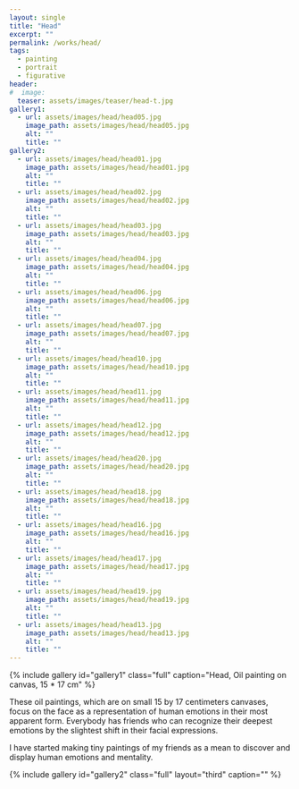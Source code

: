 ```yaml
---
layout: single
title: "Head"
excerpt: ""
permalink: /works/head/
tags:
  - painting
  - portrait
  - figurative
header:
#  image: 
  teaser: assets/images/teaser/head-t.jpg
gallery1:
  - url: assets/images/head/head05.jpg
    image_path: assets/images/head/head05.jpg
    alt: ""
    title: ""
gallery2:
  - url: assets/images/head/head01.jpg
    image_path: assets/images/head/head01.jpg
    alt: ""
    title: ""
  - url: assets/images/head/head02.jpg
    image_path: assets/images/head/head02.jpg
    alt: ""
    title: ""
  - url: assets/images/head/head03.jpg
    image_path: assets/images/head/head03.jpg
    alt: ""
    title: ""
  - url: assets/images/head/head04.jpg
    image_path: assets/images/head/head04.jpg
    alt: ""
    title: ""
  - url: assets/images/head/head06.jpg
    image_path: assets/images/head/head06.jpg
    alt: ""
    title: ""
  - url: assets/images/head/head07.jpg
    image_path: assets/images/head/head07.jpg
    alt: ""
    title: ""
  - url: assets/images/head/head10.jpg
    image_path: assets/images/head/head10.jpg
    alt: ""
    title: ""
  - url: assets/images/head/head11.jpg
    image_path: assets/images/head/head11.jpg
    alt: ""
    title: ""
  - url: assets/images/head/head12.jpg
    image_path: assets/images/head/head12.jpg
    alt: ""
    title: ""
  - url: assets/images/head/head20.jpg
    image_path: assets/images/head/head20.jpg
    alt: ""
    title: ""
  - url: assets/images/head/head18.jpg
    image_path: assets/images/head/head18.jpg
    alt: ""
    title: ""
  - url: assets/images/head/head16.jpg
    image_path: assets/images/head/head16.jpg
    alt: ""
    title: ""
  - url: assets/images/head/head17.jpg
    image_path: assets/images/head/head17.jpg
    alt: ""
    title: ""
  - url: assets/images/head/head19.jpg
    image_path: assets/images/head/head19.jpg
    alt: ""
    title: ""
  - url: assets/images/head/head13.jpg
    image_path: assets/images/head/head13.jpg
    alt: ""
    title: ""
---
```


{% include gallery id="gallery1" class="full" caption="Head, Oil painting on canvas, 15 * 17 cm" %}

These oil paintings, which are on small 15 by 17 centimeters canvases, focus on the face as a representation of human emotions in their most apparent form. Everybody has friends who can recognize their deepest emotions by the slightest shift in their facial expressions.

I have started making tiny paintings of my friends as a mean to discover and display human emotions and mentality.

{% include gallery id="gallery2" class="full" layout="third" caption="" %}
